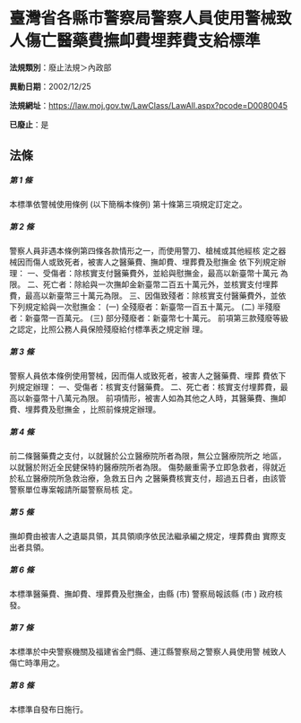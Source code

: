 # 臺灣省各縣市警察局警察人員使用警械致人傷亡醫藥費撫卹費埋葬費支給標準

**法規類別**：廢止法規＞內政部

**異動日期**：2002/12/25  

**法規網址**：https://law.moj.gov.tw/LawClass/LawAll.aspx?pcode=D0080045

**已廢止**：是



## 法條
##### 第 1 條
本標準依警械使用條例 (以下簡稱本條例) 第十條第三項規定訂定之。


##### 第 2 條
警察人員非遇本條例第四條各款情形之一，而使用警刀、槍械或其他經核
定之器械因而傷人或致死者，被害人之醫藥費、撫卹費、埋葬費及慰撫金
依下列規定辦理：
一、受傷者：除核實支付醫藥費外，並給與慰撫金，最高以新臺幣十萬元
    為限。
二、死亡者：除給與一次撫卹金新臺幣二百五十萬元外，並核實支付埋葬
    費，最高以新臺幣三十萬元為限。
三、因傷致殘者：除核實支付醫藥費外，並依下列規定給與一次慰撫金：
 (一) 全殘廢者：新臺幣一百五十萬元。
 (二) 半殘廢者：新臺幣一百萬元。
 (三) 部分殘廢者：新臺幣七十萬元。
前項第三款殘廢等級之認定，比照公務人員保險殘廢給付標準表之規定辦
理。


##### 第 3 條
警察人員依本條例使用警械，因而傷人或致死者，被害人之醫藥費、埋葬
費依下列規定辦理：
一、受傷者：核實支付醫藥費。
二、死亡者：核實支付埋葬費，最高以新臺幣十八萬元為限。
前項情形，被害人如為其他之人時，其醫藥費、撫卹費、埋葬費及慰撫金
，比照前條規定辦理。


##### 第 4 條
前二條醫藥費之支付，以就醫於公立醫療院所者為限，無公立醫療院所之
地區，以就醫於附近全民健保特約醫療院所者為限。
傷勢嚴重需予立即急救者，得就近於私立醫療院所急救治療，急救五日內
之醫藥費核實支付，超過五日者，由該管警察單位專案報請所屬警察局核
定。


##### 第 5 條
撫卹費由被害人之遺屬具領，其具領順序依民法繼承編之規定，埋葬費由
實際支出者具領。


##### 第 6 條
本標準醫藥費、撫卹費、埋葬費及慰撫金，由縣 (市) 警察局報該縣 (市
) 政府核發。


##### 第 7 條
本標準於中央警察機關及福建省金門縣、連江縣警察局之警察人員使用警
械致人傷亡時準用之。


##### 第 8 條
本標準自發布日施行。



